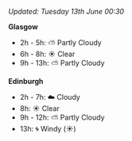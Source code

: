 *Updated: Tuesday 13th June 00:30*

**Glasgow**

* 2h - 5h: :partly_sunny: Partly Cloudy
* 6h - 8h: :sunny: Clear
* 9h - 13h: :partly_sunny: Partly Cloudy

**Edinburgh**

* 2h - 7h: :cloud: Cloudy
* 8h: :sunny: Clear
* 9h - 12h: :partly_sunny: Partly Cloudy
* 13h: :cyclone: Windy (:sunny:)
